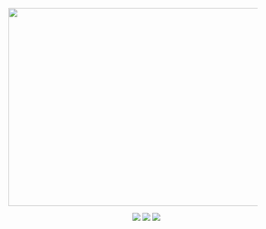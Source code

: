 <p align="center">
  <img width="700" height="400" src="https://files.catbox.moe/l4uvkx.png">
</p>

&emsp; &emsp; &emsp; &emsp; &emsp; &emsp; &emsp; &emsp; &emsp; &emsp; &emsp; &emsp; &emsp; &emsp; [<img src="https://files.catbox.moe/5pbvcu.png">](https://rentry.co/piltoversviolyn) [<img src="https://files.catbox.moe/0py9ku.png">](https://timecapsule.straw.page) [<img src="https://files.catbox.moe/3msaih.png">](https://pronouns.cc/@violyn)

